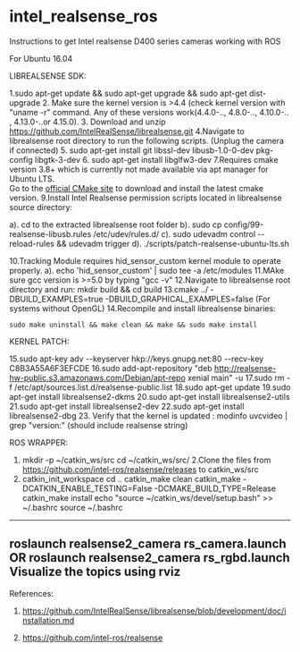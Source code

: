 # intel_realsense_ros
Instructions to get Intel realsense D400 series cameras working with ROS


For Ubuntu 16.04

LIBREALSENSE SDK:

1.sudo apt-get update && sudo apt-get upgrade && sudo apt-get dist-upgrade
2. Make sure the kernel version is >4.4 (check kernel version with "uname -r" command.
Any of these versions work(4.4.0-.., 4.8.0-.., 4.10.0-.. , 4.13.0-..or 4.15.0).
3. Download and unzip https://github.com/IntelRealSense/librealsense.git
4.Navigate to librealsense root directory to run the following scripts.
   (Unplug the camera if connected)
5. sudo apt-get install git libssl-dev libusb-1.0-0-dev pkg-config libgtk-3-dev
6. sudo apt-get install libglfw3-dev
7.Requires cmake version 3.8+ which is currently not made available via apt manager for Ubuntu LTS.   
Go to the [official CMake site](https://cmake.org/download/) to download and install the latest cmake version.
9.Install Intel Realsense permission scripts located in librealsense source directory:
  
   a). cd to the extracted librealsense root folder
   b). sudo cp config/99-realsense-libusb.rules /etc/udev/rules.d/
   c). sudo udevadm control --reload-rules && udevadm trigger
   d). ./scripts/patch-realsense-ubuntu-lts.sh

10.Tracking Module requires hid_sensor_custom kernel module to operate properly.
    a).  echo 'hid_sensor_custom' | sudo tee -a /etc/modules
11.MAke sure gcc version is >=5.0 by typing "gcc -v"
12.Navigate to librealsense root directory and run:
     mkdir build && cd build
13.cmake ../ -DBUILD_EXAMPLES=true -DBUILD_GRAPHICAL_EXAMPLES=false (For systems without OpenGL)
14.Recompile and install librealsense binaries:

	sudo make uninstall && make clean && make && sudo make install

KERNEL PATCH:

15.sudo apt-key adv --keyserver hkp://keys.gnupg.net:80 --recv-key C8B3A55A6F3EFCDE
16.sudo add-apt-repository "deb http://realsense-hw-public.s3.amazonaws.com/Debian/apt-repo xenial main" -u
17.sudo rm -f /etc/apt/sources.list.d/realsense-public.list
18.sudo apt-get update
19.sudo apt-get install librealsense2-dkms
20.sudo apt-get install librealsense2-utils
21.sudo apt-get install librealsense2-dev
22.sudo apt-get install librealsense2-dbg
23. Verify that the kernel is updated :
	modinfo uvcvideo | grep "version:" 
(should include realsense string)


ROS WRAPPER:


1. mkdir -p ~/catkin_ws/src
cd ~/catkin_ws/src/
2.Clone the files from https://github.com/intel-ros/realsense/releases to catkin_ws/src
3.	catkin_init_workspace 
	cd ..
	catkin_make clean
	catkin_make -DCATKIN_ENABLE_TESTING=False -DCMAKE_BUILD_TYPE=Release
	catkin_make install
	echo "source ~/catkin_ws/devel/setup.bash" >> ~/.bashrc
	source ~/.bashrc


---------------------------------------------------------------------------------------------------
roslaunch realsense2_camera rs_camera.launch
OR
roslaunch realsense2_camera rs_rgbd.launch
Visualize the topics using rviz
---------------------------------------------------------------------------------------------------

References:
1. https://github.com/IntelRealSense/librealsense/blob/development/doc/installation.md

2. https://github.com/intel-ros/realsense
